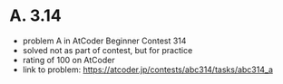 # A. 3.14

* problem A in AtCoder Beginner Contest 314
* solved not as part of contest, but for practice
* rating of 100 on AtCoder
* link to problem: https://atcoder.jp/contests/abc314/tasks/abc314_a